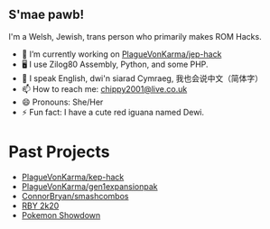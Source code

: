 ## S'mae pawb!

I'm a Welsh, Jewish, trans person who primarily makes ROM Hacks.
- 🔭 I’m currently working on [PlagueVonKarma/jep-hack](https://github.com/PlagueVonKarma/jep-hack)
- 🖥 I use Zilog80 Assembly, Python, and some PHP.
- 💬 󠁧󠁢󠁥󠁮I speak English, 󠁧󠁢󠁷󠁬󠁳󠁧󠁢󠁷󠁬󠁳dwi'n siarad Cymraeg, 我也会说中文（简体字）
- 📫 How to reach me: chippy2001@live.co.uk
- 😄 Pronouns: She/Her
- ⚡ Fun fact: I have a cute red iguana named Dewi.

# Past Projects
- [PlagueVonKarma/kep-hack](https://github.com/PlagueVonKarma/kep-hack)
- [PlagueVonKarma/gen1expansionpak](https://github.com/PlagueVonKarma/gen1expansionpack)
- [ConnorBryan/smashcombos](https://github.com/ConnorBryan/smashcombos)
- [RBY 2k20](https://github.com/rby2k20/rby2k20)
- [Pokemon Showdown](https://pokemonshowdown.com/credits)
